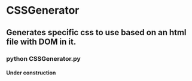 # CSSGenerator

## Generates specific css to use based on an html file with DOM in it.
### python CSSGenerator.py
#### Under construction
